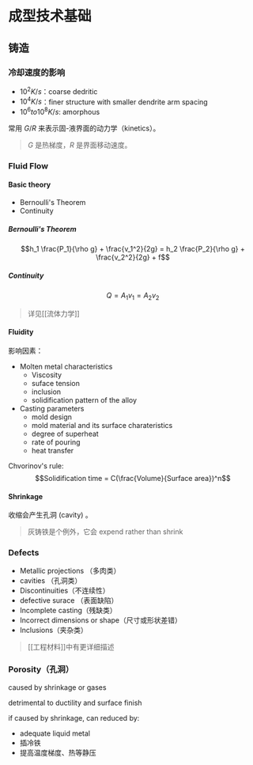 # 成型技术基础

## 铸造

### 冷却速度的影响

- $10^2 K/s$：coarse dedritic
- $10^4 K/s$：finer structure with smaller dendrite arm spacing
- $10^6 to 10^8 K/s$: amorphous

常用 $G/R$ 来表示固-液界面的动力学（kinetics）。
> $G$ 是热梯度，$R$ 是界面移动速度。

### Fluid Flow

#### Basic theory

- Bernoulli's Theorem
- Continuity

##### Bernoulli's Theorem

$$h_1 \frac{P_1}{\rho g} + \frac{v_1^2}{2g} = h_2 \frac{P_2}{\rho g} + \frac{v_2^2}{2g} + f$$

##### Continuity

$$Q = A_1v_1 = A_2v_2$$

> 详见[[流体力学]]

#### Fluidity

影响因素：
- Molten metal characteristics
  - Viscosity
  - suface tension
  - inclusion
  - solidification pattern of the alloy
- Casting parameters
  - mold design
  - mold material and its surface charateristics
  - degree of superheat
  - rate of pouring
  - heat transfer

Chvorinov's rule:
$$Solidification time = C(\frac{Volume}{Surface area})^n$$

#### Shrinkage

收缩会产生孔洞 (cavity) 。

> 灰铸铁是个例外，它会 expend rather than shrink

### Defects

- Metallic projections （多肉类）
- cavities （孔洞类）
- Discontinuities（不连续性）
- defective surace （表面缺陷）
- Incomplete casting（残缺类）
- Incorrect dimensions or shape（尺寸或形状差错）
- Inclusions（夹杂类）

> [[工程材料]]中有更详细描述

### Porosity（孔洞）

caused by shrinkage or gases

detrimental to ductility and surface finish

if caused by shrinkage, can reduced by:
- adequate liquid metal
- 插冷铁
- 提高温度梯度、热等静压
